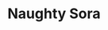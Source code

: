 # Naughty Sora

<p align="center" dir="auto">
  
  <a href="https://github.com/DenverCoder1/readme-typing-svg">
    <img 
      data-canonical-src="https://readme-typing-svg.demolab.com/?lines=Web%20Developer;2.5%2B%20years%20of%20coding%20experience;Always%20learning%20new%20things&amp;font=Fira%20Code&amp;center=true&amp;width=440&amp;height=45&amp;color=f75c7e&amp;vCenter=true&amp;pause=1000&amp;size=22" 
      style="max-width: 100%;"
    >
</a>
</p>
